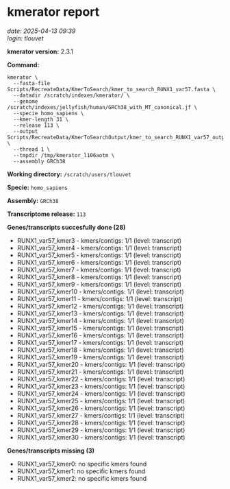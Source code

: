 # kmerator report
*date: 2025-04-13 09:39*  
*login: tlouvet*

**kmerator version:** 2.3.1

**Command:**

```
kmerator \
  --fasta-file Scripts/RecreateData/KmerToSearch/kmer_to_search_RUNX1_var57.fasta \
  --datadir /scratch/indexes/kmerator/ \
  --genome /scratch/indexes/jellyfish/human/GRCh38_with_MT_canonical.jf \
  --specie homo_sapiens \
  --kmer-length 31 \
  --release 113 \
  --output Scripts/RecreateData/KmerToSearchOutput/kmer_to_search_RUNX1_var57_output \
  --thread 1 \
  --tmpdir /tmp/kmerator_l106aotm \
  --assembly GRCh38
```

**Working directory:** `/scratch/users/tlouvet`

**Specie:** `homo_sapiens`

**Assembly:** `GRCh38`

**Transcriptome release:** `113`

**Genes/transcripts succesfully done (28)**

- RUNX1_var57_kmer3 - kmers/contigs: 1/1 (level: transcript)
- RUNX1_var57_kmer4 - kmers/contigs: 1/1 (level: transcript)
- RUNX1_var57_kmer5 - kmers/contigs: 1/1 (level: transcript)
- RUNX1_var57_kmer6 - kmers/contigs: 1/1 (level: transcript)
- RUNX1_var57_kmer7 - kmers/contigs: 1/1 (level: transcript)
- RUNX1_var57_kmer8 - kmers/contigs: 1/1 (level: transcript)
- RUNX1_var57_kmer9 - kmers/contigs: 1/1 (level: transcript)
- RUNX1_var57_kmer10 - kmers/contigs: 1/1 (level: transcript)
- RUNX1_var57_kmer11 - kmers/contigs: 1/1 (level: transcript)
- RUNX1_var57_kmer12 - kmers/contigs: 1/1 (level: transcript)
- RUNX1_var57_kmer13 - kmers/contigs: 1/1 (level: transcript)
- RUNX1_var57_kmer14 - kmers/contigs: 1/1 (level: transcript)
- RUNX1_var57_kmer15 - kmers/contigs: 1/1 (level: transcript)
- RUNX1_var57_kmer16 - kmers/contigs: 1/1 (level: transcript)
- RUNX1_var57_kmer17 - kmers/contigs: 1/1 (level: transcript)
- RUNX1_var57_kmer18 - kmers/contigs: 1/1 (level: transcript)
- RUNX1_var57_kmer19 - kmers/contigs: 1/1 (level: transcript)
- RUNX1_var57_kmer20 - kmers/contigs: 1/1 (level: transcript)
- RUNX1_var57_kmer21 - kmers/contigs: 1/1 (level: transcript)
- RUNX1_var57_kmer22 - kmers/contigs: 1/1 (level: transcript)
- RUNX1_var57_kmer23 - kmers/contigs: 1/1 (level: transcript)
- RUNX1_var57_kmer24 - kmers/contigs: 1/1 (level: transcript)
- RUNX1_var57_kmer25 - kmers/contigs: 1/1 (level: transcript)
- RUNX1_var57_kmer26 - kmers/contigs: 1/1 (level: transcript)
- RUNX1_var57_kmer27 - kmers/contigs: 1/1 (level: transcript)
- RUNX1_var57_kmer28 - kmers/contigs: 1/1 (level: transcript)
- RUNX1_var57_kmer29 - kmers/contigs: 1/1 (level: transcript)
- RUNX1_var57_kmer30 - kmers/contigs: 1/1 (level: transcript)


**Genes/transcripts missing (3)**

- RUNX1_var57_kmer0: no specific kmers found
- RUNX1_var57_kmer1: no specific kmers found
- RUNX1_var57_kmer2: no specific kmers found
